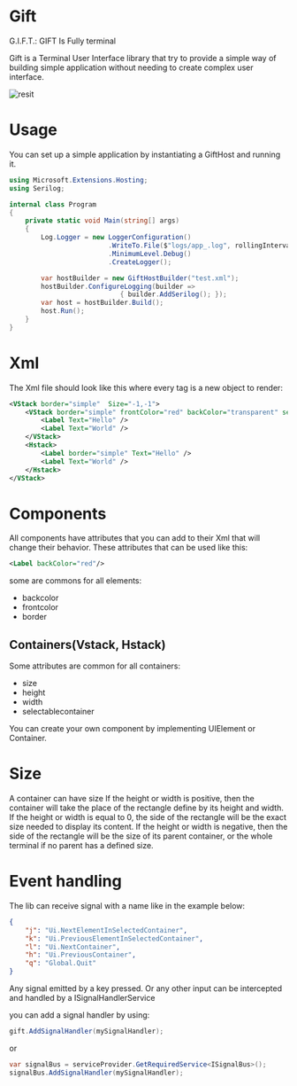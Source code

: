 # Gift

G.I.F.T.: GIFT Is Fully terminal

Gift is a Terminal User Interface library that try to provide a simple way of building simple application without needing to create complex user interface.


![resit](assets/example.gif)

# Usage
You can set up a simple application by instantiating a GiftHost and running it.

```cs
using Microsoft.Extensions.Hosting;
using Serilog;

internal class Program
{
    private static void Main(string[] args)
    {
        Log.Logger = new LoggerConfiguration()
                         .WriteTo.File($"logs/app_.log", rollingInterval: RollingInterval.Day)
                         .MinimumLevel.Debug()
                         .CreateLogger();

		var hostBuilder = new GiftHostBuilder("test.xml");
		hostBuilder.ConfigureLogging(builder =>
                            { builder.AddSerilog(); });
		var host = hostBuilder.Build();
		host.Run();
    }
}


```
# Xml
The Xml file should look like this where every tag is a new object to render:

```xml
<VStack border="simple"  Size="-1,-1">
	<VStack border="simple" frontColor="red" backColor="transparent" selectableContainer="true">
		<Label Text="Hello" />
		<Label Text="World" />
	</VStack>
	<Hstack>
		<Label border="simple" Text="Hello" />
		<Label Text="World" />
	</Hstack>
</VStack>
```
# Components
All components have attributes that you can add to their Xml that will change their behavior.
These attributes that can be used like this:
```xml
<Label backColor="red"/>
```
some are commons for all elements:
- backcolor
- frontcolor
- border

## Containers(Vstack, Hstack)
Some attributes are common for all containers:
- size
- height
- width
- selectablecontainer

You can create your own component by implementing UIElement or Container.

# Size
A container can have size 
If the height or width is positive, then the container will take the place of the rectangle define by its height and width.
If the height or width is equal to 0, the side of the rectangle will be the exact size needed to display its content.
If the height or width is negative, then the side of the rectangle will be the size of its parent container, or the whole terminal if no parent has a defined size.

# Event handling

The lib can receive signal with a name like in the example below:

```json
{
    "j": "Ui.NextElementInSelectedContainer",
    "k": "Ui.PreviousElementInSelectedContainer",
    "l": "Ui.NextContainer",
    "h": "Ui.PreviousContainer",
    "q": "Global.Quit"
}

```
Any signal emitted by a key pressed. Or any other input can be intercepted and handled by a ISignalHandlerService

you can add a signal handler by using:
```cs
gift.AddSignalHandler(mySignalHandler);

```
or

```cs
var signalBus = serviceProvider.GetRequiredService<ISignalBus>();
signalBus.AddSignalHandler(mySignalHandler);

```




